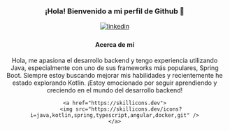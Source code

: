 <div style="text-align: center;">
    <h3>¡Hola! Bienvenido a mi perfil de Github 👋</h3>
    <a href="https://www.linkedin.com/in/cristhiansantacruz/" target="_blank">
        <img src="https://img.shields.io/badge/linkedin-%2300acee.svg?color=405DE6&style=for-the-badge&logo=linkedin&logoColor=white" alt="linkedin" style="margin-bottom: 5px;" />
    </a>
    <div style="text-align: center; margin-top: 20px;">
        <h4>Acerca de mí</h4>
        <p>Hola, me apasiona el desarrollo backend y tengo experiencia utilizando Java, especialmente con uno de sus frameworks más populares, Spring Boot. Siempre estoy buscando mejorar mis habilidades y recientemente he estado explorando Kotlin. ¡Estoy emocionado por seguir aprendiendo y creciendo en el mundo del desarrollo backend!</p>
    </div>

    <a href="https://skillicons.dev">
        <img src="https://skillicons.dev/icons?i=java,kotlin,spring,typescript,angular,docker,git" />
    </a>
</div>

